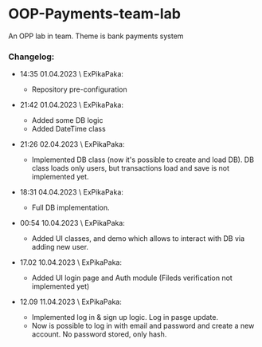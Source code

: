 # OOP-Payments-team-lab
An OPP lab in team. Theme is bank payments system

### Changelog:
* 14:35 01.04.2023 \ ExPikaPaka:  
  * Repository pre-configuration

* 21:42 01.04.2023 \ ExPikaPaka:  
  * Added some DB logic  
  * Added DateTime class


* 21:26 02.04.2023 \ ExPikaPaka:
  * Implemented DB class (now it's possible to create and load DB). DB class loads only users, but transactions load and save is not implemented yet.

* 18:31 04.04.2023 \ ExPikaPaka:
  * Full DB implementation.

* 00:54 10.04.2023 \ ExPikaPaka:
  * Added UI classes, and demo which allows to interact with DB via adding new user.
  
* 17.02 10.04.2023 \ ExPikaPaka:
  * Added UI login page and Auth module (Fileds verification not implemented yet)

* 12.09 11.04.2023 \ ExPikaPaka:
  * Implemented log in & sign up logic. Log in pasge update. 
  * Now is possible to log in with email and password and create a new account. No password stored, only hash. 

